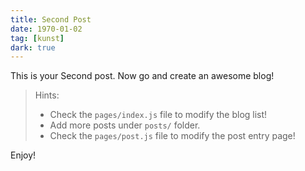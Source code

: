 ```yaml
---
title: Second Post
date: 1970-01-02
tag: [kunst]
dark: true
---
```


This is your Second post. Now go and create an awesome blog!

> Hints:
> - Check the `pages/index.js` file to modify the blog list!
> - Add more posts under `posts/` folder.
> - Check the `pages/post.js` file to modify the post entry page!

Enjoy!
